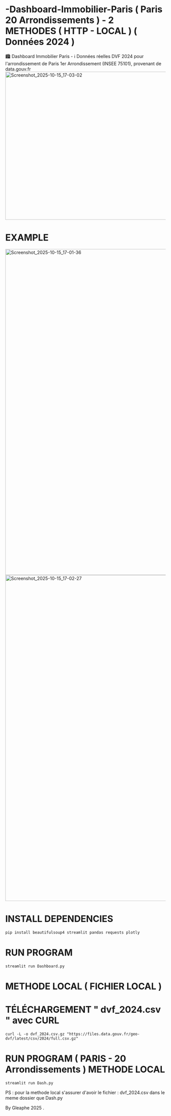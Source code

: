 # -Dashboard-Immobilier-Paris ( Paris 20 Arrondissements ) - 2 METHODES ( HTTP - LOCAL ) ( Données 2024 )
🏙️ Dashboard Immobilier Paris - ℹ️ Données réelles DVF 2024 pour l'arrondissement de Paris 1er Arrondissement (INSEE 75101), provenant de data.gouv.fr
<img width="662" height="465" alt="Screenshot_2025-10-15_17-03-02" src="https://github.com/user-attachments/assets/91f77272-c666-457f-b3f8-f53cc18071da" />

# EXAMPLE
<img width="1280" height="1024" alt="Screenshot_2025-10-15_17-01-36" src="https://github.com/user-attachments/assets/068c3b00-f5a6-41df-977a-2d9d1fc00f51" />
<img width="1280" height="1024" alt="Screenshot_2025-10-15_17-02-27" src="https://github.com/user-attachments/assets/0daf23ba-cfb1-4a5f-a3d6-7dd60077e7bd" />

# INSTALL DEPENDENCIES 

    pip install beautifulsoup4 streamlit pandas requests plotly

# RUN PROGRAM

    streamlit run Dashboard.py

# METHODE LOCAL ( FICHIER LOCAL )


# TÉLÉCHARGEMENT " dvf_2024.csv " avec CURL 

    curl -L -o dvf_2024.csv.gz "https://files.data.gouv.fr/geo-dvf/latest/csv/2024/full.csv.gz"

# RUN PROGRAM ( PARIS - 20 Arrondissements ) METHODE LOCAL

    streamlit run Dash.py

PS : pour la methode local s'assurer d'avoir le fichier : dvf_2024.csv dans le meme dossier que Dash.py 



By Gleaphe 2025 .
